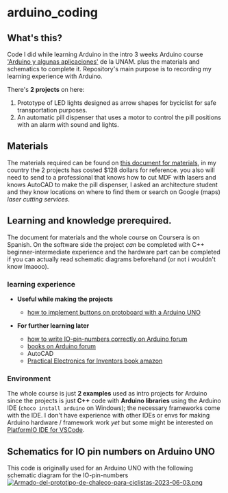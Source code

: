 # arduino_coding

## What's this?
Code I did while learning Arduino in the intro 3 weeks Arduino course ['Arduino y algunas aplicaciones'](https://www.coursera.org/learn/arduino-aplicaciones) de la UNAM. plus the materials and schematics to complete it. Repository's main purpose is to recording my learning experience with Arduino.

There's **2 projects** on here:
1. Prototype of LED lights designed as arrow shapes for byciclist for safe transportation purposes.
2. An automatic pill dispenser that uses a motor to control the pill positions with an alarm with sound and lights.

## Materials

The materials required can be found on [this document for materials](https://github.com/hiyorijl/coursera-arduino/blob/main/%F0%9F%9B%A0%EF%B8%8F%20materials%20and%20needed%20stuff/(spanish)%20material%20list%20%2C%20lista%20de%20materiales.pdf), in my country the 2 projects has costed $128 dollars for reference. you also will need to send to a professional that knows how to cut MDF with lasers and knows AutoCAD to make the pill dispenser, I asked an architecture student and they know locations on where to find them or search on Google (maps) *laser cutting services*.

## Learning and knowledge prerequired.
The document for materials and the whole course on Coursera is on Spanish. On the software side the project *can* be completed with C++ beginner-intermediate experience and the hardware part can be completed if you can actually read schematic diagrams beforehand (or not i wouldn't know lmaooo).

### learning experience
- **Useful while making the projects**
    - [how to implement buttons on protoboard with a Arduino UNO](https://youtu.be/VPGRqML_v0w)

- **For further learning later**
    - [how to write IO-pin-numbers correctly on Arduino forum](https://forum.arduino.cc/t/how-to-provide-an-easy-to-read-schematic-and-how-not/989506)
    - [books on Arduino forum](https://forum.arduino.cc/t/recommend-a-c-book/550697/3)
    - AutoCAD
    - [Practical Electronics for Inventors  book amazon](https://www.amazon.com/Practical-Electronics-Inventors-Fourth-Scherz/dp/1259587541)

### Environment
The whole course is just **2 examples** used as intro projects for Arduino since the projects is just **C++** code with **Arduino libraries** using the Arduino IDE (`choco install arduino` on Windows); the necessary frameworks come with the IDE. I don't have experience with other IDEs or envs for making Arduino hardware / framework work *yet* but some might be interested on [PlatformIO IDE for VSCode](https://github.com/platformio/platformio-vscode-ide).

## Schematics for IO pin numbers on Arduino UNO
This code is originally used for an Arduino UNO with the following schematic diagram for the IO-pin-numbers [![Armado-del-prototipo-de-chaleco-para-ciclistas-2023-06-03.png](https://i.postimg.cc/26Qkj8BZ/Armado-del-prototipo-de-chaleco-para-ciclistas-2023-06-03.png)](https://postimg.cc/Q9MG0Dm8)

